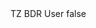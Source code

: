 <?xml version="1.0" encoding="UTF-8"?>
<CustomMetadata xmlns="http://soap.sforce.com/2006/04/metadata">
    <label>TZ BDR User</label>
    <protected>false</protected>
</CustomMetadata>
